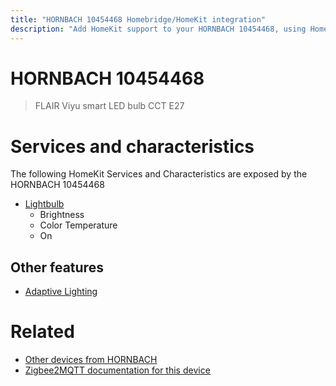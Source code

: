 ```yaml
---
title: "HORNBACH 10454468 Homebridge/HomeKit integration"
description: "Add HomeKit support to your HORNBACH 10454468, using Homebridge, Zigbee2MQTT and homebridge-z2m."
---
```

<!---
This file has been GENERATED using src/docgen/docgen.ts
DO NOT EDIT THIS FILE MANUALLY!
-->
# HORNBACH 10454468
> FLAIR Viyu smart LED bulb CCT E27


# Services and characteristics
The following HomeKit Services and Characteristics are exposed by
the HORNBACH 10454468

* [Lightbulb](../../light.md)
  * Brightness
  * Color Temperature
  * On

## Other features
* [Adaptive Lighting](../../light.md)

# Related
* [Other devices from HORNBACH](../index.md#hornbach)
* [Zigbee2MQTT documentation for this device](https://www.zigbee2mqtt.io/devices/10454468.html)